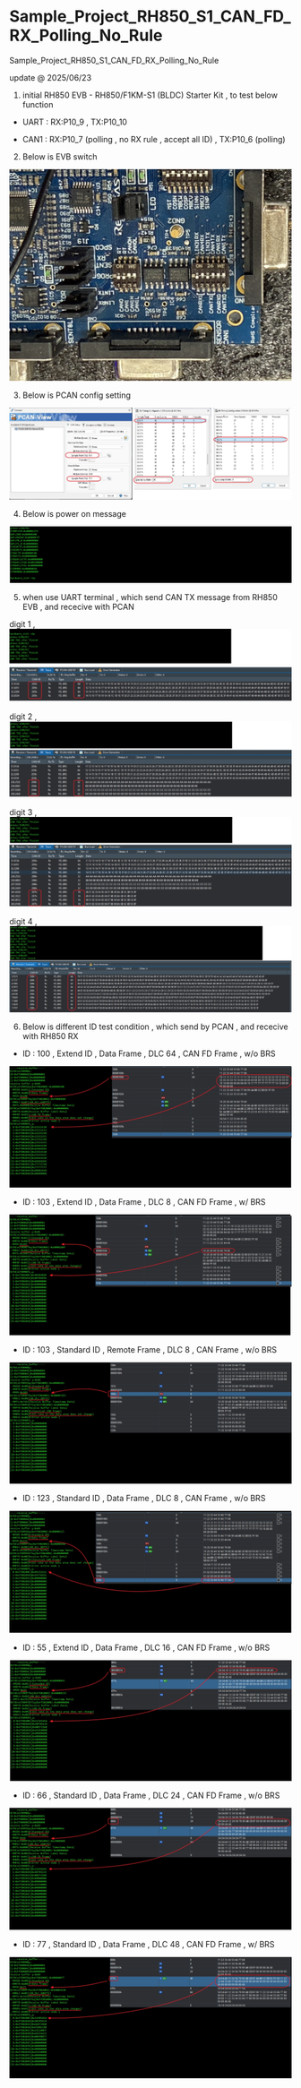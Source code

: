 # Sample_Project_RH850_S1_CAN_FD_RX_Polling_No_Rule
Sample_Project_RH850_S1_CAN_FD_RX_Polling_No_Rule

update @ 2025/06/23

1. initial RH850 EVB - RH850/F1KM-S1 (BLDC) Starter Kit , to test below function 

- UART : RX:P10_9 , TX:P10_10

- CAN1 : RX:P10_7 (polling , no RX rule , accept all ID) , TX:P10_6 (polling)

2. Below is EVB switch

![image](https://github.com/released/Sample_Project_RH850_S1_CAN_FD_RX_Polling_No_Rule/blob/main/EVB_CAN_cfg.jpg)

3. Below is PCAN config setting 

![image](https://github.com/released/Sample_Project_RH850_S1_CAN_FD_RX_Polling_No_Rule/blob/main/PCAN_cfg.jpg)

4. Below is power on message

![image](https://github.com/released/Sample_Project_RH850_S1_CAN_FD_RX_Polling_No_Rule/blob/main/log_MCU_power_on.jpg)

5. when use UART terminal , which send CAN TX message from RH850 EVB , and rececive with PCAN


digit 1 , 
![image](https://github.com/released/Sample_Project_RH850_S1_CAN_FD_RX_Polling_No_Rule/blob/main/log_tx1.jpg)


digit 2 , 
![image](https://github.com/released/Sample_Project_RH850_S1_CAN_FD_RX_Polling_No_Rule/blob/main/log_tx2.jpg)


digit 3 , 
![image](https://github.com/released/Sample_Project_RH850_S1_CAN_FD_RX_Polling_No_Rule/blob/main/log_tx3.jpg)


digit 4 , 
![image](https://github.com/released/Sample_Project_RH850_S1_CAN_FD_RX_Polling_No_Rule/blob/main/log_tx4.jpg)


6. Below is different ID test condition , which send by PCAN , and rececive with RH850 RX


- ID : 100 , Extend ID , Data Frame , DLC 64 , CAN FD Frame , w/o BRS

![image](https://github.com/released/Sample_Project_RH850_S1_CAN_FD_RX_Polling_No_Rule/blob/main/rx_pollig_ID_100.jpg)


- ID : 103 , Extend ID , Data Frame , DLC 8 , CAN FD Frame , w/ BRS

![image](https://github.com/released/Sample_Project_RH850_S1_CAN_FD_RX_Polling_No_Rule/blob/main/rx_pollig_ID_103.jpg)


- ID : 103 , Standard ID , Remote Frame , DLC 8 , CAN Frame , w/o BRS

![image](https://github.com/released/Sample_Project_RH850_S1_CAN_FD_RX_Polling_No_Rule/blob/main/rx_pollig_ID_103_RTR.jpg)


- ID : 123 , Standard ID , Data Frame , DLC 8 , CAN Frame , w/o BRS

![image](https://github.com/released/Sample_Project_RH850_S1_CAN_FD_RX_Polling_No_Rule/blob/main/rx_pollig_ID_123.jpg)


- ID : 55 , Extend ID , Data Frame , DLC 16 , CAN FD Frame , w/o BRS

![image](https://github.com/released/Sample_Project_RH850_S1_CAN_FD_RX_Polling_No_Rule/blob/main/rx_pollig_ID_055.jpg)


- ID : 66 , Standard ID , Data Frame , DLC 24 , CAN FD Frame , w/o BRS

![image](https://github.com/released/Sample_Project_RH850_S1_CAN_FD_RX_Polling_No_Rule/blob/main/rx_pollig_ID_066.jpg)


- ID : 77 , Standard ID , Data Frame , DLC 48 , CAN FD Frame , w/ BRS

![image](https://github.com/released/Sample_Project_RH850_S1_CAN_FD_RX_Polling_No_Rule/blob/main/rx_pollig_ID_077.jpg)

